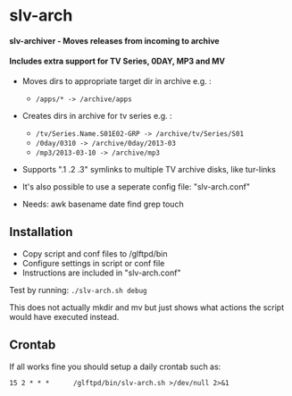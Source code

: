 # slv-arch
#### slv-archiver - Moves releases from incoming to archive
#### Includes extra support for TV Series, 0DAY, MP3 and MV

* Moves dirs to appropriate target dir in archive e.g. :
  * `/apps/* -> /archive/apps`

* Creates dirs in archive for tv series e.g. :
  * `/tv/Series.Name.S01E02-GRP -> /archive/tv/Series/S01`
  * `/0day/0310 -> /archive/0day/2013-03`
  * `/mp3/2013-03-10 -> /archive/mp3`

* Supports ".1 .2 .3" symlinks to multiple TV archive disks, like tur-links

* It's also possible to use a seperate config file: "slv-arch.conf"
* Needs: awk basename date find grep touch

## Installation

* Copy script and conf files to /glftpd/bin
* Configure settings in script or conf file
* Instructions are included in "slv-arch.conf"

Test by running: `./slv-arch.sh debug`

This does not actually mkdir and mv but just shows what actions the script would have executed instead.

## Crontab

If all works fine you should setup a daily crontab such as:

`15 2 * * *      /glftpd/bin/slv-arch.sh >/dev/null 2>&1`

